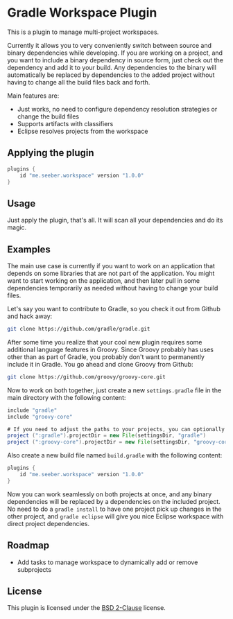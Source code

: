 Gradle Workspace Plugin
=======================

This is a plugin to manage multi-project workspaces.

Currently it allows you to very conveniently switch between source and binary dependencies while developing. If you are working on a project, and you want to include a binary dependency in source form, just check out the dependency and add it to your build. Any dependencies to the binary will automatically be replaced by dependencies to the added project without having to change all the build files back and forth.

Main features are:

* Just works, no need to configure dependency resolution strategies or change the build files
* Supports artifacts with classifiers
* Eclipse resolves projects from the workspace

Applying the plugin
-------------------

```gradle
plugins {
    id "me.seeber.workspace" version "1.0.0"
}
```

Usage
-----

Just apply the plugin, that's all. It will scan all your dependencies and do its magic.

Examples
--------

The main use case is currently if you want to work on an application that depends on some libraries that are not part of the application. You might want to start working on the application, and then later pull in some dependencies temporarily as needed without having to change your build files.

Let's say you want to contribute to Gradle, so you check it out from Github and hack away:

```bash
git clone https://github.com/gradle/gradle.git
```

After some time you realize that your cool new plugin requires some additional language features in Groovy. Since Groovy probably has uses other than as part of Gradle, you probably don't want to permanently include it in Gradle. You go ahead and clone Groovy from Github:

```bash
git clone https://github.com/groovy/groovy-core.git
```

Now to work on both together, just create a new `settings.gradle` file in the main directory with the following content:

```gradle
include "gradle"
include "groovy-core"

# If you need to adjust the paths to your projects, you can optionally do this:
project (":gradle").projectDir = new File(settingsDir, "gradle")
project (":groovy-core").projectDir = new File(settingsDir, "groovy-core")
```

Also create a new build file named `build.gradle` with the following content:

```gradle
plugins {
    id "me.seeber.workspace" version "1.0.0"
}
```

Now you can work seamlessly on both projects at once, and any binary dependencies will be replaced by a dependencies on the included project. No need to do a `gradle install` to have one project pick up changes in the other project, and `gradle eclipse` will give you nice Eclipse workspace with direct project dependencies.

Roadmap
-------

* Add tasks to manage workspace to dynamically add or remove subprojects

License
-------

This plugin is licensed under the [BSD 2-Clause](LICENSE.txt) license.
